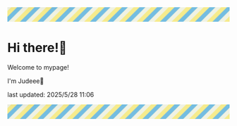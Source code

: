 <!-- Header image -->
<img src="./pokemon/pokemon_30.png" width="1000">

# Hi there!👋

Welcome to mypage!

I'm Judeee🐷

last updated: 2025/5/28 11:06

<!-- Footer image -->
<img src="./pokemon/pokemon_30.png" width="1000">

